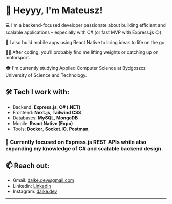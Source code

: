 # 👋 Heyyy, I'm Mateusz!

💻 I'm a backend-focused developer passionate about building efficient and scalable applications – especially with C# (or fast MVP with Express.js 😉).

📱 I also build mobile apps using React Native to bring ideas to life on the go.

🏋️‍♂️ After coding, you’ll probably find me lifting weights or catching up on motorsport.

🎓 I'm currently studying Applied Computer Science at Bydgoszcz University of Science and Technology.

## 🛠️ Tech I work with:
- Backend: **Express.js**, **C# (.NET)**
- Frontend: **Next.js**, **Tailwind CSS**
- Databases: **MySQL**, **MongoDB**
- Mobile: **React Native (Expo)**
- Tools: **Docker**, **Socket.IO**, **Postman**,

### 🚀 Currently focused on Express.js REST APIs while also expanding my knowledge of C# and scalable backend design.

## 📫 Reach out:
- Gmail: dalke.dev@gmail.com
- Linkedin: [Linkedin](https://www.linkedin.com/in/mateusz-dalke-12b56a2a8/)
- Instagram: [dalke.dev](https://www.instagram.com/dalke.dev/)

---
